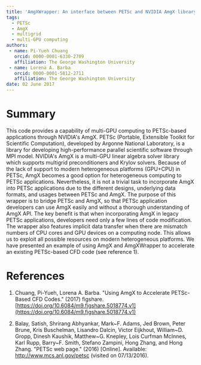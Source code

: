 ```yaml
---
title: 'AmgXWrapper: An interface between PETSc and NVIDIA AmgX library'
tags:
  - PETSc
  - AmgX
  - multigrid
  - multi-GPU computing
authors:
 - name: Pi-Yueh Chuang
   orcid: 0000-0001-6330-2709
   affiliation: The George Washington University
 - name: Lorena A. Barba
   orcid: 0000-0001-5812-2711
   affiliation: The George Washington University
date: 02 June 2017
---
```


# Summary

This code provides a capability of multi-GPU computing to PETSc-based applications through NVIDIA's AmgX.
PETSc (Portable, Extensible Toolkit for Scientific Computation),
developed by Argonne National Laboratory, is a library for developing
high-performance parallel scientific software through MPI model. 
NVIDIA's AmgX is a multi-GPU linear algebra solver library which
supports multigrid preconditioners and Krylov solvers.
Because of the lack of support to modern heterogeneous platforms (GPU+CPU) in PETSc,
AmgX becomes a good option for heterogeneous computing to PETSc applications.
Nevertheless, it is not a trivial task to incorporate AmgX into PETSc
applications due to the different designs, underlying data formats, and usages between
PETSc and AmgX.
The purpose of this wrapper is to bridge PETSc and AmgX, so that PETSc application
developers can use AmgX easily and without a thorough understanding of AmgX API.
The key benefit is that when incorporating AmgX in legacy PETSc applications,
developers need only a few lines of code modification.
The wrapper also features implicit data transfer when there are mismatch numbers
of CPU cores and GPU devices on a computing node.
This allows us to exploit all possible resources on modern heterogeneous platforms.
We have presented an example of using AmgX and AmgXWrapper to accelerate an
existing PETSc-based CFD code (see reference 1).



# References
1. Chuang, Pi-Yueh, Lorena A. Barba. "Using AmgX to Accelerate PETSc-Based
CFD Codes." (2017) figshare.
[https://doi.org/10.6084/m9.figshare.5018774.v1](https://doi.org/10.6084/m9.figshare.5018774.v1)

2. Balay, Satish, Shrirang Abhyankar, Mark~F. Adams, Jed Brown, Peter Brune,
Kris Buschelman, Lisandro Dalcin, Victor Eijkhout, William~D. Gropp, Dinesh Kaushik,
Matthew~G. Knepley, Lois Curfman McInnes, Karl Rupp, Barry~F. Smith, Stefano Zampini,
Hong Zhang, and Hong Zhang. "PETSc web page." (2016) [Online]. Available:
http://www.mcs.anl.gov/petsc (visited on 07/13/2016).
